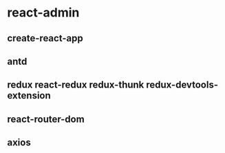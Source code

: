 # react-admin
## create-react-app
## antd
## redux react-redux redux-thunk redux-devtools-extension
## react-router-dom
## axios